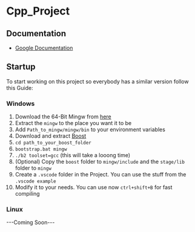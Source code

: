 # Cpp_Project

## Documentation

- [Google Documentation](https://docs.google.com/document/d/1sIRst9a-qz17fm-7Cz3ROre7z4TpLoECRdAn5lM3p3E/edit)

## Startup

To start working on this project so everybody has a similar version follow this Guide:

### Windows

1. Download the 64-Bit Mingw from [here](https://winlibs.com/)
2. Extract the `mingw` to the place you want it to be
3. Add `Path_to_mingw/mingw/bin` to your environment variables
4. Download and extract [Boost](https://www.boost.org/users/download/)
5. `cd path_to_your_boost_folder`
6. `bootstrap.bat mingw`
7. `./b2 toolset=gcc` (this will take a looong time)
8. (Optional) Copy the `boost` folder to `mingw/include` and the `stage/lib` folder to `mingw`
9. Create a `.vscode` folder in the Project. You can use the stuff from the `.vscode example`
10. Modify it to your needs. You can use now `ctrl+shift+B` for fast compiling

### Linux

---Coming Soon---
